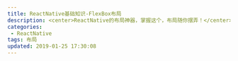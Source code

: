 ```yaml
---
title: ReactNative基础知识-FlexBox布局
description: <center>ReactNative的布局神器，掌握这个，布局随你摆弄！</center>
categories:
 - ReactNative
tags: 布局
updated: 2019-01-25 17:30:08
---
```


